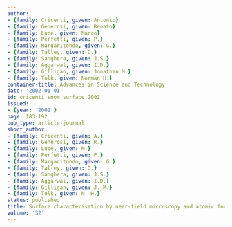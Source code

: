 ```yaml
---
author:
- {family: Cricenti, given: Antonio}
- {family: Generosi, given: Renato}
- {family: Luce, given: Marco}
- {family: Perfetti, given: P.}
- {family: Margaritondo, given: G.}
- {family: Talley, given: D.}
- {family: Sanghera, given: J.S.}
- {family: Aggarwal, given: I.D.}
- {family: Gilligan, given: Jonathan M.}
- {family: Tolk, given: Norman H.}
container-title: Advances in Science and Technology
date: '2002-01-01'
id: cricenti_snom_surface_2002
issued:
- {year: '2002'}
page: 183-192
pub_type: article-journal
short_author:
- {family: Cricenti, given: A.}
- {family: Generosi, given: R.}
- {family: Luce, given: M.}
- {family: Perfetti, given: P.}
- {family: Margaritondo, given: G.}
- {family: Talley, given: D.}
- {family: Sanghera, given: J.S.}
- {family: Aggarwal, given: I.D.}
- {family: Gilligan, given: J. M.}
- {family: Tolk, given: N. H.}
status: published
title: Surface characterisation by near-field microscopy and atomic force microscopy
volume: '32'
---
```

